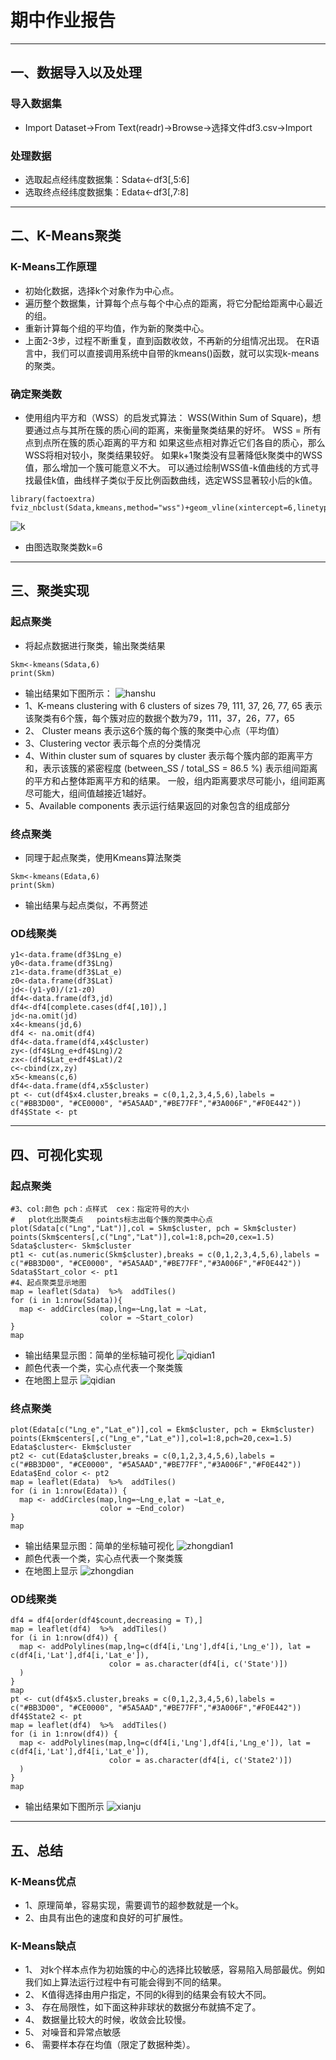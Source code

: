 
# 期中作业报告
***
## 一、数据导入以及处理
### 导入数据集
- Import Dataset->From Text(readr)->Browse->选择文件df3.csv->Import
### 处理数据
- 选取起点经纬度数据集：Sdata<-df3[,5:6]
- 选取终点经纬度数据集：Edata<-df3[,7:8]
***
## 二、K-Means聚类
### K-Means工作原理
- 初始化数据，选择k个对象作为中心点。
- 遍历整个数据集，计算每个点与每个中心点的距离，将它分配给距离中心最近的组。
- 重新计算每个组的平均值，作为新的聚类中心。
- 上面2-3步，过程不断重复，直到函数收敛，不再新的分组情况出现。 在R语言中，我们可以直接调用系统中自带的kmeans()函数，就可以实现k-means的聚类。
### 确定聚类数
- 使用组内平方和（WSS）的启发式算法：
WSS(Within Sum of Square)，想要通过点与其所在簇的质心间的距离，来衡量聚类结果的好坏。 
WSS = 所有点到点所在簇的质心距离的平方和 
如果这些点相对靠近它们各自的质心，那么WSS将相对较小，聚类结果较好。 
如果k+1聚类没有显著降低k聚类中的WSS值，那么增加一个簇可能意义不大。 
可以通过绘制WSS值-k值曲线的方式寻找最佳k值，曲线样子类似于反比例函数曲线，选定WSS显著较小后的k值。 

```
library(factoextra)    
fviz_nbclust(Sdata,kmeans,method="wss")+geom_vline(xintercept=6,linetype=2) 
```
![k](https://user-images.githubusercontent.com/33224445/67380446-ebc93680-f5bc-11e9-9e3a-9cf540977d9f.png)
- 由图选取聚类数k=6

***
## 三、聚类实现
### 起点聚类
- 将起点数据进行聚类，输出聚类结果
```
Skm<-kmeans(Sdata,6)  
print(Skm) 
```
- 输出结果如下图所示：
![hanshu](https://user-images.githubusercontent.com/33224445/67380700-4f536400-f5bd-11e9-9133-7021a890e211.png)
- 1、K-means clustering with 6 clusters of sizes 79, 111, 37, 26, 77, 65
表示该聚类有6个簇，每个簇对应的数据个数为79，111，37，26，77，65
- 2、 Cluster means 表示这6个簇的每个簇的聚类中心点（平均值）
- 3、Clustering vector 表示每个点的分类情况
- 4、Within cluster sum of squares by cluster 表示每个簇内部的距离平方和，表示该簇的紧密程度 (between_SS / total_SS = 86.5 %)
表示组间距离的平方和占整体距离平方和的结果。 一般，组内距离要求尽可能小，组间距离尽可能大，组间值越接近1越好。
- 5、Available components 表示运行结果返回的对象包含的组成部分
### 终点聚类
- 同理于起点聚类，使用Kmeans算法聚类
```
Skm<-kmeans(Edata,6)  
print(Skm)  
```
- 输出结果与起点类似，不再赘述
### OD线聚类
```
y1<-data.frame(df3$Lng_e)
y0<-data.frame(df3$Lng)
z1<-data.frame(df3$Lat_e)
z0<-data.frame(df3$Lat)
jd<-(y1-y0)/(z1-z0)
df4<-data.frame(df3,jd)
df4<-df4[complete.cases(df4[,10]),]
jd<-na.omit(jd)
x4<-kmeans(jd,6)
df4 <- na.omit(df4)
df4<-data.frame(df4,x4$cluster)
zy<-(df4$Lng_e+df4$Lng)/2
zx<-(df4$Lat_e+df4$Lat)/2
c<-cbind(zx,zy)
x5<-kmeans(c,6)
df4<-data.frame(df4,x5$cluster)
pt <- cut(df4$x4.cluster,breaks = c(0,1,2,3,4,5,6),labels = c("#BB3D00", "#CE0000", "#5A5AAD","#BE77FF","#3A006F","#F0E442"))
df4$State <- pt
```
***
## 四、可视化实现
### 起点聚类
```
#3、col:颜色 pch：点样式  cex：指定符号的大小
#   plot化出聚类点   points标志出每个簇的聚类中心点
plot(Sdata[c("Lng","Lat")],col = Skm$cluster, pch = Skm$cluster)
points(Skm$centers[,c("Lng","Lat")],col=1:8,pch=20,cex=1.5)
Sdata$cluster<- Skm$cluster
pt1 <- cut(as.numeric(Skm$cluster),breaks = c(0,1,2,3,4,5,6),labels = c("#BB3D00", "#CE0000", "#5A5AAD","#BE77FF","#3A006F","#F0E442"))
Sdata$Start_color <- pt1
#4、起点聚类显示地图
map = leaflet(Sdata)  %>%  addTiles()
for (i in 1:nrow(Sdata)){
  map <- addCircles(map,lng=~Lng,lat = ~Lat,
                    color = ~Start_color)
}
map
```
- 输出结果显示图：简单的坐标轴可视化
![qidian1](https://user-images.githubusercontent.com/33224445/67381189-1bc50980-f5be-11e9-97bb-6749d609b9be.png)
- 颜色代表一个类，实心点代表一个聚类簇
- 在地图上显示
![qidian](https://user-images.githubusercontent.com/33224445/67381275-4020e600-f5be-11e9-8cd8-7a4eb69c0f81.png)
### 终点聚类
```
plot(Edata[c("Lng_e","Lat_e")],col = Ekm$cluster, pch = Ekm$cluster)
points(Ekm$centers[,c("Lng_e","Lat_e")],col=1:8,pch=20,cex=1.5)
Edata$cluster<- Ekm$cluster
pt2 <- cut(Edata$cluster,breaks = c(0,1,2,3,4,5,6),labels = c("#BB3D00", "#CE0000", "#5A5AAD","#BE77FF","#3A006F","#F0E442"))
Edata$End_color <- pt2
map = leaflet(Edata)  %>%  addTiles()
for (i in 1:nrow(Edata)) {
  map <- addCircles(map,lng=~Lng_e,lat = ~Lat_e,
                    color = ~End_color)
}
map
```
- 输出结果显示图：简单的坐标轴可视化
![zhongdian1](https://user-images.githubusercontent.com/33224445/67381407-72cade80-f5be-11e9-84bb-677d74f740d0.png)
- 颜色代表一个类，实心点代表一个聚类簇
- 在地图上显示
![zhongdian](https://user-images.githubusercontent.com/33224445/67381432-7cecdd00-f5be-11e9-8a48-5522db14cdc2.png)
### OD线聚类
```
df4 = df4[order(df4$count,decreasing = T),]
map = leaflet(df4)  %>%  addTiles()
for (i in 1:nrow(df4)) {
  map <- addPolylines(map,lng=c(df4[i,'Lng'],df4[i,'Lng_e']), lat = c(df4[i,'Lat'],df4[i,'Lat_e']), 
                      color = as.character(df4[i, c('State')])
  )
}
map
pt <- cut(df4$x5.cluster,breaks = c(0,1,2,3,4,5,6),labels = c("#BB3D00", "#CE0000", "#5A5AAD","#BE77FF","#3A006F","#F0E442"))
df4$State2 <- pt
map = leaflet(df4)  %>%  addTiles()
for (i in 1:nrow(df4)) {
  map <- addPolylines(map,lng=c(df4[i,'Lng'],df4[i,'Lng_e']), lat = c(df4[i,'Lat'],df4[i,'Lat_e']), 
                      color = as.character(df4[i, c('State2')])
  )
}
map
```
- 输出结果如下图所示
![xianju](https://user-images.githubusercontent.com/33224445/67381558-aad22180-f5be-11e9-8d93-81ee857ccd73.png)
***
## 五、总结
### K-Means优点
- 1、原理简单，容易实现，需要调节的超参数就是一个k。
- 2、由具有出色的速度和良好的可扩展性。
### K-Means缺点
- 1、 对k个样本点作为初始簇的中心的选择比较敏感，容易陷入局部最优。例如我们如上算法运行过程中有可能会得到不同的结果。
- 2、 K值得选择由用户指定，不同的k得到的结果会有较大不同。
- 3、 存在局限性，如下面这种非球状的数据分布就搞不定了。
- 4、 数据量比较大的时候，收敛会比较慢。
- 5、 对噪音和异常点敏感
- 6、 需要样本存在均值（限定了数据种类）。
